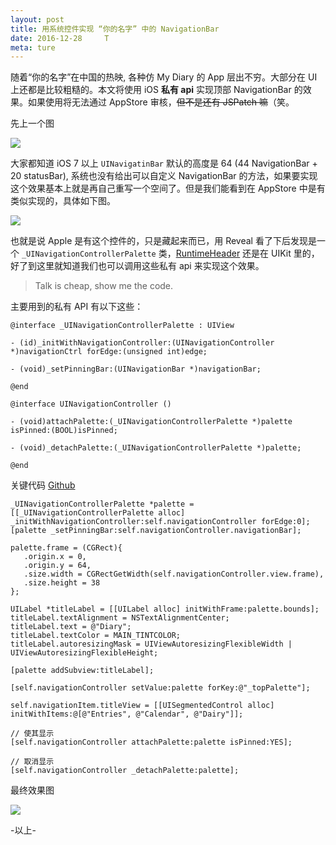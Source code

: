 ```yaml
---
layout: post
title: 用系统控件实现 “你的名字” 中的 NavigationBar
date: 2016-12-28     T
meta: ture
---
```


随着“你的名字”在中国的热映, 各种仿 My Diary 的 App 层出不穷。大部分在 UI 上还都是比较粗糙的。本文将使用 iOS **私有 api** 实现顶部 NavigationBar 的效果。如果使用将无法通过 AppStore 审核，~~但不是还有 JSPatch 嘛~~（笑。

先上一个图

![](https://ww3.sinaimg.cn/large/006tNc79jw1fb6uto7m0cj30sk0nidkr.jpg)

大家都知道 iOS 7 以上 `UINavigatinBar` 默认的高度是 64 (44 NavigationBar + 20 statusBar), 系统也没有给出可以自定义 NavigationBar 的方法，如果要实现这个效果基本上就是再自己重写一个空间了。但是我们能看到在 AppStore 中是有类似实现的，具体如下图。

![](https://ww4.sinaimg.cn/large/006tNc79gw1fb6uzptma5j30hs0vkmzh.jpg)

也就是说 Apple 是有这个控件的，只是藏起来而已，用 Reveal 看了下后发现是一个 `_UINavigationControllerPalette` 类，[RuntimeHeader](https://github.com/nst/iOS-Runtime-Headers/blob/master/Frameworks/UIKit.framework/_UINavigationControllerPalette.h) 还是在 UIKit 里的，好了到这里就知道我们也可以调用这些私有 api 来实现这个效果。

> Talk is cheap, show me the code.

主要用到的私有 API 有以下这些：

```objc
@interface _UINavigationControllerPalette : UIView

- (id)_initWithNavigationController:(UINavigationController *)navigationCtrl forEdge:(unsigned int)edge;

- (void)_setPinningBar:(UINavigationBar *)navigationBar;

@end

@interface UINavigationController ()

- (void)attachPalette:(_UINavigationControllerPalette *)palette isPinned:(BOOL)isPinned;

- (void)_detachPalette:(_UINavigationControllerPalette *)palette;

@end
```

关键代码 [Github](https://github.com/Xummer/MyDiaryNavigationBar)

```objc
_UINavigationControllerPalette *palette = [[_UINavigationControllerPalette alloc] _initWithNavigationController:self.navigationController forEdge:0];
[palette _setPinningBar:self.navigationController.navigationBar];
    
palette.frame = (CGRect){
   .origin.x = 0,
   .origin.y = 64,
   .size.width = CGRectGetWidth(self.navigationController.view.frame),
   .size.height = 38
};
    
UILabel *titleLabel = [[UILabel alloc] initWithFrame:palette.bounds];
titleLabel.textAlignment = NSTextAlignmentCenter;
titleLabel.text = @"Diary";
titleLabel.textColor = MAIN_TINTCOLOR;
titleLabel.autoresizingMask = UIViewAutoresizingFlexibleWidth | UIViewAutoresizingFlexibleHeight;
    
[palette addSubview:titleLabel];
    
[self.navigationController setValue:palette forKey:@"_topPalette"];
    
self.navigationItem.titleView = [[UISegmentedControl alloc] initWithItems:@[@"Entries", @"Calendar", @"Dairy"]];

// 使其显示
[self.navigationController attachPalette:palette isPinned:YES];

// 取消显示
[self.navigationController _detachPalette:palette];

```

最终效果图

![](https://ww4.sinaimg.cn/large/006tNc79jw1fb6wv84ei7j30ku1123ze.jpg)


-以上-


